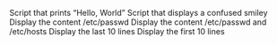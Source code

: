 Script that prints “Hello, World”
Script that displays a confused smiley
Display the content /etc/passwd
Display the content /etc/passwd and /etc/hosts
Display the last 10 lines
Display the first 10 lines
